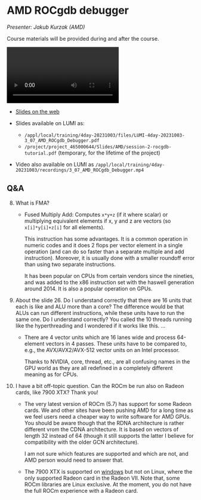 # AMD ROCgdb debugger

<!-- Cannot do in full italics as the ã is misplaced which is likely an mkdocs bug. -->
*Presenter: Jakub Kurzak (AMD)*

Course materials will be provided during and after the course.

<video src="https://462000265.lumidata.eu/4day-20231003/recordings/3_07_AMD_ROCgdb_Debugger.mp4" controls="controls">
</video>

-   [Slides on the web](https://462000265.lumidata.eu/4day-20231003/files/LUMI-4day-20231003-3_07_AMD_ROCgdb_Debugger.pdf)

-   Slides available on LUMI as:
    -   `/appl/local/training/4day-20231003/files/LUMI-4day-20231003-3_07_AMD_ROCgdb_Debugger.pdf`
    -   `/project/project_465000644/Slides/AMD/session-2-rocgdb-tutorial.pdf` (temporary, for the lifetime of the project)

-   Video also available on LUMI as
    `/appl/local/training/4day-20231003/recordings/3_07_AMD_ROCgdb_Debugger.mp4`


## Q&A

8.  What is FMA?

    -   Fused Multiply Add: Computes `x*y+z` (if it where scalar) or multiplying equivalent elements if x, y and z are vectors (so `x[i]*y[i]+z[i]` for all elements).

        This instruction has some advantages. It is a common operation in numeric codes and it does 2 flops per vector element in a single operation (and can do so faster than a separate multiple and add instruction). Moreover, it is usually done with a smaller roundoff error than using two separate instructions.
        
        It has been popular on CPUs from certain vendors since the nineties, and was added to the x86 instruction set with the haswell generation around 2014. It is also a popular operation on GPUs.


9. About the slide 26. Do I understand correctly that there are 16 units that each is like and ALU more than a core? The difference would be that ALUs can run different instructions, while these units have to run the same one. Do I understand correctly? You called the 10 threads running like the hyperthreading and I wondered if it works like this. ...

    -   There are 4 vector units which are 16 lanes wide and process 64-element vectors in 4 passes. These units have to be compared to, e.g., the AVX/AVX2/AVX-512 vector units on an Intel processor.

        Thanks to NVIDIA, core, thread, etc., are all confusing names in the GPU world as they are all redefined in a completely different meaning as for CPUs. 
        
10. I have a bit off-topic question. Can the ROCm be run also on Radeon cards, like 7900 XTX? Thank you!

    -   The very latest version of ROCm (5.7) has support for some Radeon cards. We and other sites have been pushing AMD for a long time as we feel users need a cheaper way to write software for AMD GPUs. You should be aware though that the RDNA architecture is rather different vrom the CDNA architecture. It is based on vectors of length 32 instead of 64 (though it still supports the latter I believe for compatibility with the older GCN architecture).

        I am not sure which features are supported and which are not, and AMD person would need to answer that.
        
    - The 7900 XTX is supported on [windows](https://rocm.docs.amd.com/en/latest/release/windows_support.html#windows-supported-gpus) but not on Linux, where the only supported Radeon card in the Radeon VII. Note that, some ROCm libraries are Linux exclusive. At the moment, you do not have the full ROCm experience with a Radeon card.

 
